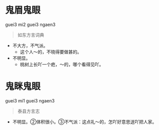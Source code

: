 # 鬼眉鬼眼
guei3 mi2 guei3 ngaen3
> 如东方言词典
- 不大方，不气派。
  - 这个人～的，不晓得要做甚的。
- 不明显。
  - 桃树上长吖一个疤，～的，哪个看得见吖。

# 鬼眯鬼眼
guei3 mi1 guei3 ngaen3
> 泰县方言志
- 不明显。②体积很小。③不气派：这点礼～的，怎吖好意思送吖把人家。
